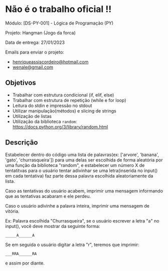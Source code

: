 # Não é o trabalho oficial !!
Módulo: [DS-PY-001] - Lógica de Programação (PY)

Projeto: Hangman (Jogo da forca)

Data de entrega: 27/01/2023

Emails para enviar o projeto:
- henriqueassiscordeiro@hotmail.com
- wenale@gmail.com

## Objetivos
- Trabalhar com estrutura condicional (if, elif, else)
- Trabalhar com estrutura de repetição (while e for loop)
- Leitura do stdin e impressão no stdout
- Utilizar manipulação(métodos) e slicing de strings
- Utilização de listas
- Utilização da biblioteca `random`: https://docs.python.org/3/library/random.html

## Descrição
Estabelecer dentro do código uma lista de palavras(ex: ['arvore', 'banana', 'gato', 'churrasqueira']) para uma delas ser escolhida de forma aleatória por uma função da biblioteca "random", e estabelecer um número X de tentatitvas para o usuário tentar adivinhar se uma letra(inserida no input() em cada tentativa) faz parte dessa palavra escolhida aleatoriamente da lista.
	
Caso as tentativas do usuário acabem, imprimir uma mensagem informando que as tentativas acabaram e ele perdeu.
	
Caso o usuário adivinhe a palavra inteira, imprimir uma mensagem de vitória.


Ex: Palavra escolhida "Churrasqueira", se o usuário escrever a letra "a" no input(), você deve mostrar da seguinte forma:

```
_____A______A
```

Se em seguida o usuário digitar a letra "r", teremos que imprimir:

```
___RRA______RA
```

e assim por diante.